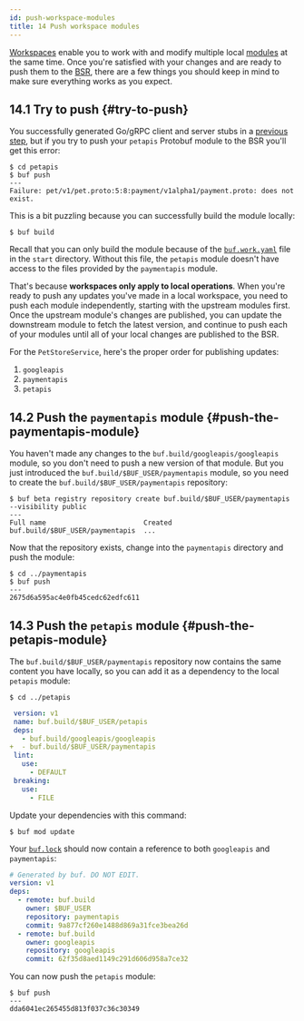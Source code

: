 ```yaml
---
id: push-workspace-modules
title: 14 Push workspace modules
---
```


[Workspaces](../reference/workspaces.md) enable you to work with and modify
multiple local [modules](../bsr/overview.md#modules) at the same time. Once
you're satisfied with your changes and are ready to push them to the
[BSR](../bsr/overview.md), there are a few things you should keep in mind to
make sure everything works as you expect.

## 14.1 Try to push {#try-to-push}

You successfully generated Go/gRPC client and server stubs in a
[previous step](/tour/generate-go-code.md), but if you try to push your
`petapis` Protobuf module to the BSR you'll get this error:

```terminal
$ cd petapis
$ buf push
---
Failure: pet/v1/pet.proto:5:8:payment/v1alpha1/payment.proto: does not exist.
```

This is a bit puzzling because you can successfully build the module locally:

```terminal
$ buf build
```

Recall that you can only build the module because of the
[`buf.work.yaml`](../configuration/v1/buf-work-yaml.md) file in the `start`
directory. Without this file, the `petapis` module doesn't have access to the
files provided by the `paymentapis` module.

That's because **workspaces only apply to local operations**. When you're ready
to push any updates you've made in a local workspace, you need to push each
module independently, starting with the upstream modules first. Once the
upstream module's changes are published, you can update the downstream module to
fetch the latest version, and continue to push each of your modules until all of
your local changes are published to the BSR.

For the `PetStoreService`, here's the proper order for publishing updates:

1. `googleapis`
1. `paymentapis`
1. `petapis`

## 14.2 Push the `paymentapis` module {#push-the-paymentapis-module}

You haven't made any changes to the `buf.build/googleapis/googleapis` module, so
you don't need to push a new version of that module. But you just introduced the
`buf.build/$BUF_USER/paymentapis` module, so you need to create the
`buf.build/$BUF_USER/paymentapis` repository:

```terminal
$ buf beta registry repository create buf.build/$BUF_USER/paymentapis --visibility public
---
Full name                        Created
buf.build/$BUF_USER/paymentapis  ...
```

Now that the repository exists, change into the `paymentapis` directory and push
the module:

```terminal
$ cd ../paymentapis
$ buf push
---
2675d6a595ac4e0fb45cedc62edfc611
```

## 14.3 Push the `petapis` module {#push-the-petapis-module}

The `buf.build/$BUF_USER/paymentapis` repository now contains the same content
you have locally, so you can add it as a dependency to the local `petapis`
module:

```terminal
$ cd ../petapis
```

```yaml title="petapis/buf.yaml" {5}
 version: v1
 name: buf.build/$BUF_USER/petapis
 deps:
   - buf.build/googleapis/googleapis
+  - buf.build/$BUF_USER/paymentapis
 lint:
   use:
     - DEFAULT
 breaking:
   use:
     - FILE
```

Update your dependencies with this command:

```terminal
$ buf mod update
```

Your [`buf.lock`](../configuration/v1/buf-lock.md) should now contain a
reference to both `googleapis` and `paymentapis`:

```yaml title="buf.lock"
# Generated by buf. DO NOT EDIT.
version: v1
deps:
  - remote: buf.build
    owner: $BUF_USER
    repository: paymentapis
    commit: 9a877cf260e1488d869a31fce3bea26d
  - remote: buf.build
    owner: googleapis
    repository: googleapis
    commit: 62f35d8aed1149c291d606d958a7ce32
```

You can now push the `petapis` module:

```terminal
$ buf push
---
dda6041ec265455d813f037c36c30349
```
